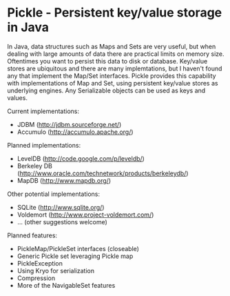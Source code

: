 Pickle - Persistent key/value storage in Java
======

In Java, data structures such as Maps and Sets are very useful, but
when dealing with large amounts of data there are practical limits
on memory size.  Oftentimes you want to persist this data to disk
or database.  Key/value stores are ubiquitous and there are many
implemtations, but I haven't found any that implement the Map/Set
interfaces.  Pickle provides this capability with
implementations of Map and Set, using persistent key/value stores
as underlying engines.  Any Serializable objects can be used as
keys and values.

Current implementations:
- JDBM (http://jdbm.sourceforge.net/)
- Accumulo (http://accumulo.apache.org/)

Planned implementations:
- LevelDB (http://code.google.com/p/leveldb/)
- Berkeley DB (http://www.oracle.com/technetwork/products/berkeleydb/)
- MapDB (http://www.mapdb.org/)

Other potential implementations:
- SQLite (http://www.sqlite.org/)
- Voldemort (http://www.project-voldemort.com/)
- ... (other suggestions welcome)

Planned features:
- PickleMap/PickleSet interfaces (closeable)
- Generic Pickle set leveraging Pickle map
- PickleException
- Using Kryo for serialization
- Compression
- More of the NavigableSet features
